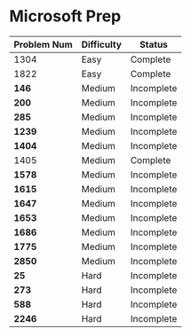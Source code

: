 # Microsoft Prep

| Problem Num | Difficulty | Status |
| ----------- | ------ | ---------- |
| 1304        | Easy   | Complete   |
| 1822        | Easy   | Complete   |
| **146**     | Medium | Incomplete |
| **200**     | Medium | Incomplete |
| **285**     | Medium | Incomplete |
| **1239**    | Medium | Incomplete |
| **1404**    | Medium | Incomplete |
| 1405        | Medium | Complete   |
| **1578**    | Medium | Incomplete |
| **1615**    | Medium | Incomplete |
| **1647**    | Medium | Incomplete |
| **1653**    | Medium | Incomplete |
| **1686**    | Medium | Incomplete |
| **1775**    | Medium | Incomplete |
| **2850**    | Medium | Incomplete |
| **25**      | Hard   | Incomplete |
| **273**     | Hard   | Incomplete |
| **588**     | Hard   | Incomplete |
| **2246**    | Hard   | Incomplete |